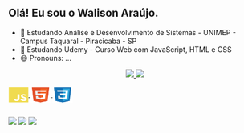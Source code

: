 ## Olá! Eu sou o Walison Araújo.

- 🔭 Estudando Análise e Desenvolvimento de Sistemas - UNIMEP - Campus Taquaral - Piracicaba - SP
- 🌱 Estudando Udemy - Curso Web com JavaScript, HTML e CSS
- 😄 Pronouns: ...

<div align="center">
  <a href="https://github.com/WalisonAraujo">
  <img height="180em" src="https://github-readme-stats.vercel.app/api?username=WalisonAraujo&show_icons=true&theme=dark&include_all_commits=true&count_private=true"/>
  <img height="180em" src="https://github-readme-stats.vercel.app/api/top-langs/?username=WalisonAraujo&layout=compact&langs_count=7&theme=dark"/>
</div>
<div style="display: inline_block"><br>
  <img align="center" alt="Walison-Js" height="30" width="40" src="https://raw.githubusercontent.com/devicons/devicon/master/icons/javascript/javascript-plain.svg">
  <img align="center" alt="Walison-HTML" height="30" width="40" src="https://raw.githubusercontent.com/devicons/devicon/master/icons/html5/html5-original.svg">
  <img align="center" alt="Walison-CSS" height="30" width="40" src="https://raw.githubusercontent.com/devicons/devicon/master/icons/css3/css3-original.svg">
</div>
  
  ##
 
<div>
  <a href="https://www.instagram.com/walisonaraujoo" target="_blank"><img src="https://img.shields.io/badge/-Instagram-%23E4405F?style=for-the-badge&logo=instagram&logoColor=white" target="_blank"></a>
    <a href = "mailto:walisonduyt@gmail.com"><img src="https://img.shields.io/badge/-Gmail-%23333?style=for-the-badge&logo=gmail&logoColor=white" target="_blank"></a>
  <a href="https://www.linkedin.com/in/walison-araujo-720a10208" target="_blank"><img src="https://img.shields.io/badge/-LinkedIn-%230077B5?style=for-the-badge&logo=linkedin&logoColor=white" target="_blank"></a> 
  </div>
